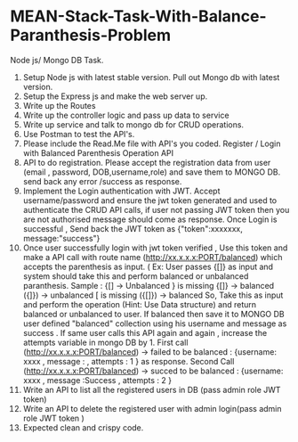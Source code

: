 # MEAN-Stack-Task-With-Balance-Paranthesis-Problem

Node js/ Mongo DB Task.
1. Setup Node js with latest stable version. Pull out Mongo db with latest version.
2. Setup the Express  js and make the web server up.
3. Write up the Routes
4. Write up the controller logic and pass up data to service
5. Write up service and talk to mongo db for CRUD operations.
6. Use Postman to test the API's.
7. Please include the Read.Me file with API's you coded.
Register / Login with Balanced Parenthesis Operation API
1. API to do registration.  Please accept the registration data from user (email , password, DOB,username,role) and save them to MONGO DB. send back any error /success as response.
2. Implement the Login authentication with JWT. Accept username/password and ensure the jwt token generated and used to authenticate the CRUD API calls, if user not passing JWT token then you are not authorised message should come as response.
Once Login is successful , Send back the JWT token as {"token":xxxxxxx, message:"success"}
3. Once user successfully login with jwt token verified , Use this token and make a API call with route name (http://xx.x.x.x:PORT/balanced) which accepts the parenthesis as input. ( Ex: User passes {[]} as input and system should take this and perform  balanced or unbalanced paranthesis.
Sample :
{[] -> Unbalanced } is missing
{[]} -> balanced
({]}) -> unbalanced [  is missing
({[]}) -> balanced
So, Take this as input and perform the operation (Hint: Use Data structure) and return balanced or unbalanced to user. If balanced then save it to MONGO DB user defined "balanced" collection using his username and message as success . If same user calls this API again and again , increase the attempts variable in mongo DB by 1.
First call (http://xx.x.x.x:PORT/balanced) ->  failed to be balanced
: {username: xxxx  , message : , attempts : 1 } as response.
Second Call
(http://xx.x.x.x:PORT/balanced)   -> succed to be balanced
       : {username: xxxx  , message :Success , attempts : 2 }
4. Write an API to list all the registered users in DB (pass admin role JWT token)
5. Write an API to delete the registered user with admin login(pass admin role JWT token )
6. Expected clean and crispy code.
